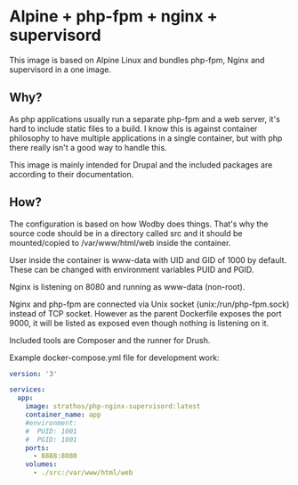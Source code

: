 # Alpine + php-fpm + nginx + supervisord
This image is based on Alpine Linux and bundles php-fpm, Nginx and supervisord in a one image.
## Why?
As php applications usually run a separate php-fpm and a web server, it's hard to include static files to a build. I know this is against container philosophy to have multiple applications in a single container, but with php there really isn't a good way to handle this.

This image is mainly intended for Drupal and the included packages are according to their documentation.
## How?
The configuration is based on how Wodby does things. That's why the source code should be in a directory called src and it should be mounted/copied to /var/www/html/web inside the container.

User inside the container is www-data with UID and GID of 1000 by default. These can be changed with environment variables PUID and PGID.

Nginx is listening on 8080 and running as www-data (non-root).

Nginx and php-fpm are connected via Unix socket (unix:/run/php-fpm.sock) instead of TCP socket. However as the parent Dockerfile exposes the port 9000, it will be listed as exposed even though nothing is listening on it.

Included tools are Composer and the runner for Drush.

Example docker-compose.yml file for development work:
```yaml
version: '3'

services:
  app:
    image: strathos/php-nginx-supervisord:latest
    container_name: app
    #environment:
    #  PUID: 1001
    #  PGID: 1001
    ports:
      - 8888:8080
    volumes:
      - ./src:/var/www/html/web
```
